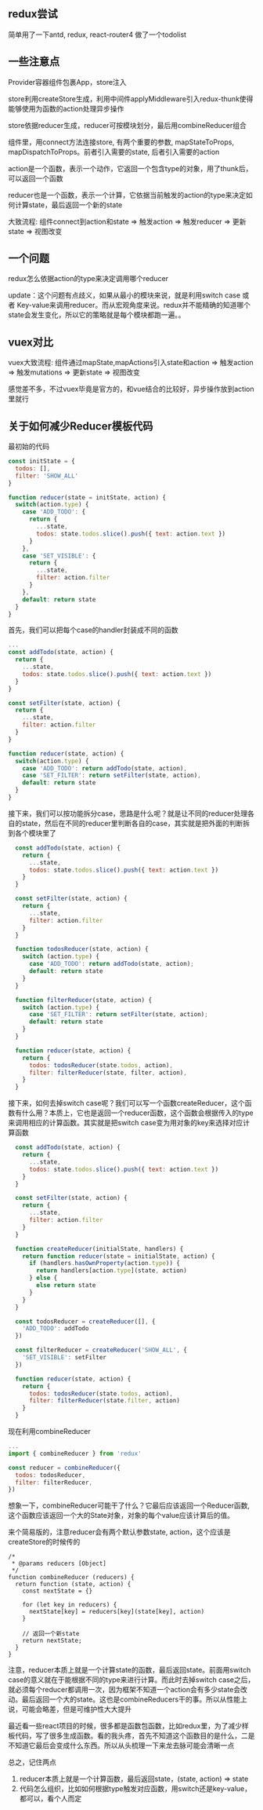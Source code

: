 ## redux尝试

简单用了一下antd, redux, react-router4 做了一个todolist

## 一些注意点

Provider容器组件包裹App，store注入

store利用createStore生成，利用中间件applyMiddleware引入redux-thunk使得能够使用为函数的action处理异步操作

store依据reducer生成，reducer可按模块划分，最后用combineReducer组合

组件里，用connect方法连接store, 有两个重要的参数, mapStateToProps, mapDispatchToProps。前者引入需要的state, 后者引入需要的action

action是一个函数，表示一个动作，它返回一个包含type的对象，用了thunk后，可以返回一个函数

reducer也是一个函数，表示一个计算，它依据当前触发的action的type来决定如何计算state，最后返回一个新的state

大致流程: 组件connect到action和state => 触发action => 触发reducer => 更新state => 视图改变

## 一个问题

redux怎么依据action的type来决定调用哪个reducer

update：这个问题有点歧义，如果从最小的模块来说，就是利用switch case 或者 Key-value来调用reducer。而从宏观角度来说。redux并不能精确的知道哪个state会发生变化，所以它的策略就是每个模块都跑一遍。。

## vuex对比

vuex大致流程: 组件通过mapState,mapActions引入state和action => 触发action => 触发mutations => 更新state => 视图改变

感觉差不多，不过vuex毕竟是官方的，和vue结合的比较好，异步操作放到action里就行

## 关于如何减少Reducer模板代码

最初始的代码

```javascript
const initState = {
  todos: [],
  filter: 'SHOW_ALL'
}

function reducer(state = initState, action) {
  switch(action.type) {
    case 'ADD_TODO': {
      return {
        ...state,
        todos: state.todos.slice().push({ text: action.text })
      }
    },
    case 'SET_VISIBLE': {
      return {
        ...state,
        filter: action.filter
      }
    },
    default: return state
  }
}
```

首先，我们可以把每个case的handler封装成不同的函数

```javascript
...
const addTodo(state, action) {
  return {
    ...state,
    todos: state.todos.slice().push({ text: action.text })
  }
}

const setFilter(state, action) {
  return {
    ...state,
    filter: action.filter
  }
}

function reducer(state, action) {
  switch(action.type) {
    case 'ADD_TODO': return addTodo(state, action),
    case 'SET_FILTER': return setFilter(state, action),
    default: return state
  }
}
```

接下来，我们可以按功能拆分case，思路是什么呢？就是让不同的reducer处理各自的state，然后在不同的reducer里判断各自的case，其实就是把外面的判断拆到各个模块里了

```javascript
  const addTodo(state, action) {
    return {
      ...state,
      todos: state.todos.slice().push({ text: action.text })
    }
  }

  const setFilter(state, action) {
    return {
      ...state,
      filter: action.filter
    }
  }

  function todosReducer(state, action) {
    switch (action.type) {
      case 'ADD_TODO': return addTodo(state, action);
      default: return state
    }
  }

  function filterReducer(state, action) {
    switch (action.type) {
      case 'SET_FILTER': return setFilter(state, action);
      default: return state
    }
  }

  function reducer(state, action) {
    return {
      todos: todosReducer(state.todos, action),
      filter: filterReducer(state, filter, action),
    }
  }
```

接下来，如何去掉switch case呢？我们可以写一个函数createReducer，这个函数有什么用？本质上，它也是返回一个reducer函数，这个函数会根据传入的type来调用相应的计算函数。其实就是把switch case变为用对象的key来选择对应计算函数

```javascript
  const addTodo(state, action) {
    return {
      ...state,
      todos: state.todos.slice().push({ text: action.text })
    }
  }

  const setFilter(state, action) {
    return {
      ...state,
      filter: action.filter
    }
  }

  function createReducer(initialState, handlers) {
    return function reducer(state = initialState, action) {
      if (handlers.hasOwnProperty(action.type)) {
        return handlers[action.type](state, action)
      } else {
        else return state
      }
    }
  }

  const todosReducer = createReducer([], {
    'ADD_TODO': addTodo
  })

  const filterReducer = createReducer('SHOW_ALL', {
    'SET_VISIBLE': setFilter
  })

  function reducer(state, action) {
    return {
      todos: todosReducer(state.todos, action),
      filter: filterReducer(state.filter, action)
    }
  }
```

现在利用combineReducer

```javascript
...
import { combineReducer } from 'redux'

const reducer = combineReducer({
  todos: todosReducer,
  filter: filterReducer,
})
```

想象一下，combineReducer可能干了什么？它最后应该返回一个Reducer函数, 这个函数应该返回一个大的State对象，对象的每个value应该计算后的值。

来个简易版的，注意reducer会有两个默认参数state, action，这个应该是createStore的时候传的

```
/*
 * @params reducers [Object]
 */
function combineReducer (reducers) {
  return function (state, action) {
    const nextState = {}

    for (let key in reducers) {
      nextState[key] = reducers[key](state[key], action)
    }

    // 返回一个新state
    return nextState;
  }
}
```

注意，reducer本质上就是一个计算state的函数，最后返回state。前面用switch case的意义就在于能根据不同的type来进行计算。而此时去掉switch case之后，就必须每个reducer都调用一次，因为框架不知道一个action会有多少state会改动。最后返回一个大的state。这也是combineReducers干的事。所以从性能上说，可能会略差，但是可维护性大大提升

最近看一些react项目的时候，很多都是函数包函数，比如redux里，为了减少样板代码，写了很多生成函数。看的我头疼，首先不知道这个函数目的是什么，二是不知道它最后会变成什么东西。所以从头梳理一下来龙去脉可能会清晰一点

总之，记住两点

1. reducer本质上就是一个计算函数，最后返回state，(state, action) => state
2. 代码怎么组织，比如如何根据type触发对应函数，用switch还是key-value，都可以，看个人而定
